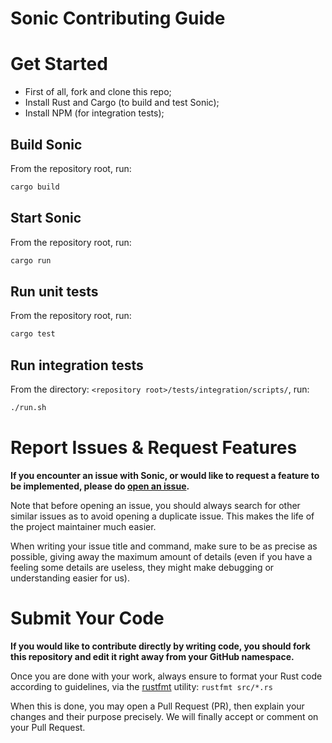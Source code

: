 Sonic Contributing Guide
========================

# Get Started

- First of all, fork and clone this repo;
- Install Rust and Cargo (to build and test Sonic);
- Install NPM (for integration tests);

## Build Sonic

From the repository root, run:

```sh
cargo build
```

## Start Sonic

From the repository root, run:

```sh
cargo run
```

## Run unit tests

From the repository root, run:

```sh
cargo test
```

## Run integration tests

From the directory: `<repository root>/tests/integration/scripts/`, run:

```sh
./run.sh
```

# Report Issues & Request Features

**If you encounter an issue with Sonic, or would like to request a feature to be implemented, please do [open an issue](https://github.com/valeriansaliou/sonic/issues/new).**

Note that before opening an issue, you should always search for other similar issues as to avoid opening a duplicate issue. This makes the life of the project maintainer much easier.

When writing your issue title and command, make sure to be as precise as possible, giving away the maximum amount of details (even if you have a feeling some details are useless, they might make debugging or understanding easier for us).

# Submit Your Code

**If you would like to contribute directly by writing code, you should fork this repository and edit it right away from your GitHub namespace.**

Once you are done with your work, always ensure to format your Rust code according to guidelines, via the [rustfmt](https://github.com/rust-lang/rustfmt) utility: `rustfmt src/*.rs`

When this is done, you may open a Pull Request (PR), then explain your changes and their purpose precisely. We will finally accept or comment on your Pull Request.
